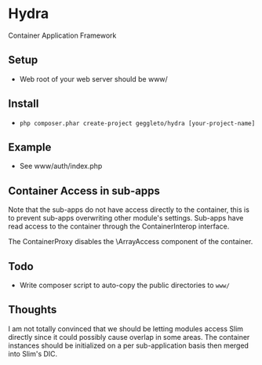 # Hydra

Container Application Framework

## Setup

 - Web root of your web server should be www/

## Install
 - `php composer.phar create-project geggleto/hydra [your-project-name]`

## Example
 - See www/auth/index.php
 
## Container Access in sub-apps
Note that the sub-apps do not have access directly to the container, this
is to prevent sub-apps overwriting other module's settings. Sub-apps have
read access to the container through the ContainerInterop interface.

The ContainerProxy disables the \ArrayAccess component of the container.


## Todo

 - Write composer script to auto-copy the public directories to `www/`

## Thoughts

I am not totally convinced that we should be letting modules access Slim 
directly since it could possibly cause overlap in some areas. The container
instances should be initialized on a per sub-application basis then merged
into Slim's DIC.